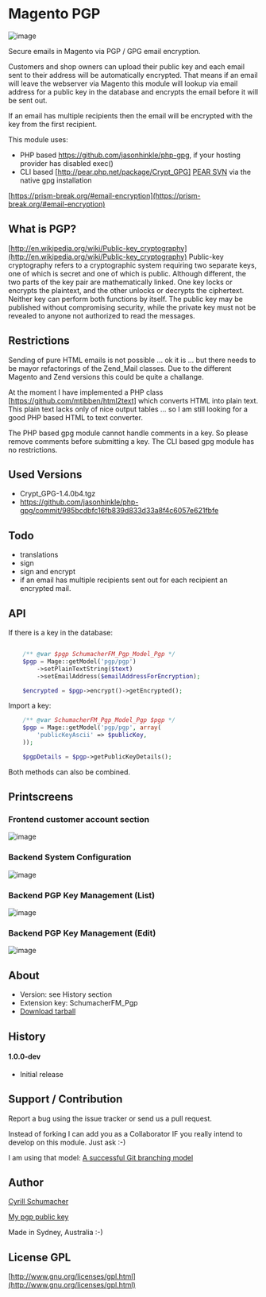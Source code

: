 Magento PGP
===========

![image](https://raw.github.com/SchumacherFM/Magento-PGP/master/logo/magento-pgp.png)

Secure emails in Magento via PGP / GPG email encryption.

Customers and shop owners can upload their public key and each email sent to their address will be automatically encrypted.
That means if an email will leave the webserver via Magento this module will lookup via email address for a public key in the database
and encrypts the email before it will be sent out.

If an email has multiple recipients then the email will be encrypted with the key from the first recipient.

This module uses:

- PHP based https://github.com/jasonhinkle/php-gpg, if your hosting provider has disabled exec()
- CLI based [http://pear.php.net/package/Crypt_GPG] [PEAR SVN](https://svn.php.net/repository/pear/packages/Crypt_GPG) via the native gpg installation

[https://prism-break.org/#email-encryption](https://prism-break.org/#email-encryption)

What is PGP?
------------

[http://en.wikipedia.org/wiki/Public-key_cryptography](http://en.wikipedia.org/wiki/Public-key_cryptography)
Public-key cryptography refers to a cryptographic system requiring two separate keys, one of which is secret and one of which is public. Although different, the two parts of the key pair are mathematically linked. One key locks or encrypts the plaintext, and the other unlocks or decrypts the ciphertext. Neither key can perform both functions by itself. The public key may be published without compromising security, while the private key must not be revealed to anyone not authorized to read the messages.

Restrictions
------------

Sending of pure HTML emails is not possible ... ok it is ... but there needs to be mayor refactorings
of the Zend_Mail classes. Due to the different Magento and Zend versions this could be quite a challange.

At the moment I have implemented a PHP class [https://github.com/mtibben/html2text] which converts HTML into plain text.
This plain text lacks only of nice output tables ... so I am still looking for a good PHP based HTML to text converter.

The PHP based gpg module cannot handle comments in a key. So please remove comments before submitting a key.
The CLI based gpg module has no restrictions.

Used Versions
-------------

- Crypt_GPG-1.4.0b4.tgz
- https://github.com/jasonhinkle/php-gpg/commit/985bcdbfc16fb839d833d33a8f4c6057e621fbfe

Todo
----

- translations
- sign
- sign and encrypt
- if an email has multiple recipients sent out for each recipient an encrypted mail.

API
---

If there is a key in the database:

```php

    /** @var $pgp SchumacherFM_Pgp_Model_Pgp */
    $pgp = Mage::getModel('pgp/pgp')
        ->setPlainTextString($text)
        ->setEmailAddress($emailAddressForEncryption);

    $encrypted = $pgp->encrypt()->getEncrypted();

```

Import a key:

```php
    /** @var SchumacherFM_Pgp_Model_Pgp $pgp */
    $pgp = Mage::getModel('pgp/pgp', array(
        'publicKeyAscii' => $publicKey,
    ));

    $pgpDetails = $pgp->getPublicKeyDetails();
```

Both methods can also be combined.

Printscreens
------------

### Frontend customer account section

![image](https://raw.github.com/SchumacherFM/Magento-PGP/master/doc/fe_customer_key_edit.png)

### Backend System Configuration

![image](https://raw.github.com/SchumacherFM/Magento-PGP/master/doc/be_config.png)

### Backend PGP Key Management (List)

![image](https://raw.github.com/SchumacherFM/Magento-PGP/master/doc/be_key_list.png)

### Backend PGP Key Management (Edit)

![image](https://raw.github.com/SchumacherFM/Magento-PGP/master/doc/be_key_edit.png)

About
-----
- Version: see History section
- Extension key: SchumacherFM_Pgp
- [Download tarball](https://github.com/SchumacherFM/Magento-PGP/tags)

History
-------

#### 1.0.0-dev

- Initial release

Support / Contribution
----------------------

Report a bug using the issue tracker or send us a pull request.

Instead of forking I can add you as a Collaborator IF you really intend to develop on this module. Just ask :-)

I am using that model: [A successful Git branching model](http://nvie.com/posts/a-successful-git-branching-model/)

Author
------

[Cyrill Schumacher](https://github.com/SchumacherFM)

[My pgp public key](http://www.schumacher.fm/cyrill.asc)

Made in Sydney, Australia :-)

License GPL
-----------

[http://www.gnu.org/licenses/gpl.html](http://www.gnu.org/licenses/gpl.html)
